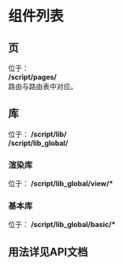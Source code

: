 # 组件列表
## 页
位于：  
**/script/pages/**  
路由与路由表中对应。
## 库
位于：
**/script/lib/**  
**/script/lib_global/**  
### 渲染库
位于：
**/script/lib_global/view/\***
### 基本库
位于：
**/script/lib_global/basic/\***

## 用法详见API文档
